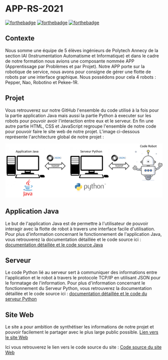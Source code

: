 # APP-RS-2021

[![forthebadge](https://forthebadge.com/images/badges/made-with-python.svg)](https://github.com/APP-RS-2019/APP-RS-2021/tree/master/Serveur_Python)  [![forthebadge](https://forthebadge.com/images/badges/made-with-java.svg)](https://github.com/APP-RS-2019/APP-RS-2021/tree/master/Application_Java) [![forthebadge](https://forthebadge.com/images/badges/uses-html.svg)](http://forthebadge.com)

## Contexte

Nous somme une équipe de 5 élèves ingénieurs de Polytech Annecy de la section IAI (Instrumentation Automatisme et Informatique)
et dans le cadre de notre formation nous avions une composante nommée APP (Apprentissage par Problèmes et par Projet).
Notre APP porte sur la robotique de service, nous avons pour consigne de gérer une flotte
de robots par une interface graphique. Nous possédons pour cela 4 robots : Pepper, Nao, Robotino et Pekee-1R.

## Projet

Vous retrouverez sur notre GitHub l'ensemble du code utilisé à la fois pour la partie application Java mais aussi 
la partie Python à executer sur les robots pour pouvoir avoir l'interaction entre eux et le serveur.
En fin une autre partie HTML, CSS et JavaScript regroupe l'ensemble de notre code pour pouvoir faire le site web de notre projet.
L'image ci-dessous représente l'architecture global de notre projet :

![Architecture](/Illustrations_doc/Architecture.PNG)

## Application Java

Le but de l'application Java est de permettre à l'utilisateur de pouvoir interagir avec la flotte de robot à travers une interface facile d'utilisation.
Pour plus d'information concernant le fonctionnement de l'application Java, vous retrouverez la documentation détaillée et le code source ici :
[documentation détaillée et le code source Java](https://github.com/APP-RS-2019/APP-RS-2021/tree/master/Application_Java)

## Serveur

Le code Python lié au serveur sert à communiquer des informations entre l'application et le robot à travers le protocole TCP/IP en utilisant JSON pour le formatage de l'information.
Pour plus d'information concernant le fonctionnement du Serveur Python, vous retrouverez la documentation détaillée et le code source ici :
[documentation détaillée et le code du serveur Python](https://github.com/APP-RS-2019/APP-RS-2021/tree/master/Serveur_Python)

## Site Web

Le site a pour ambition de synthétiser les informations de notre projet et pouvoir facilement le partager avec le plus large public possible.
[Lien vers le site Web](https://www.polytech.univ-smb.fr/pub/app/rs2021/index.html)

Ici vous retrouverez le lien vers le code source du site :
[Code source du site Web](https://github.com/APP-RS-2019/APP-RS-2021/tree/master/Site_Web)
